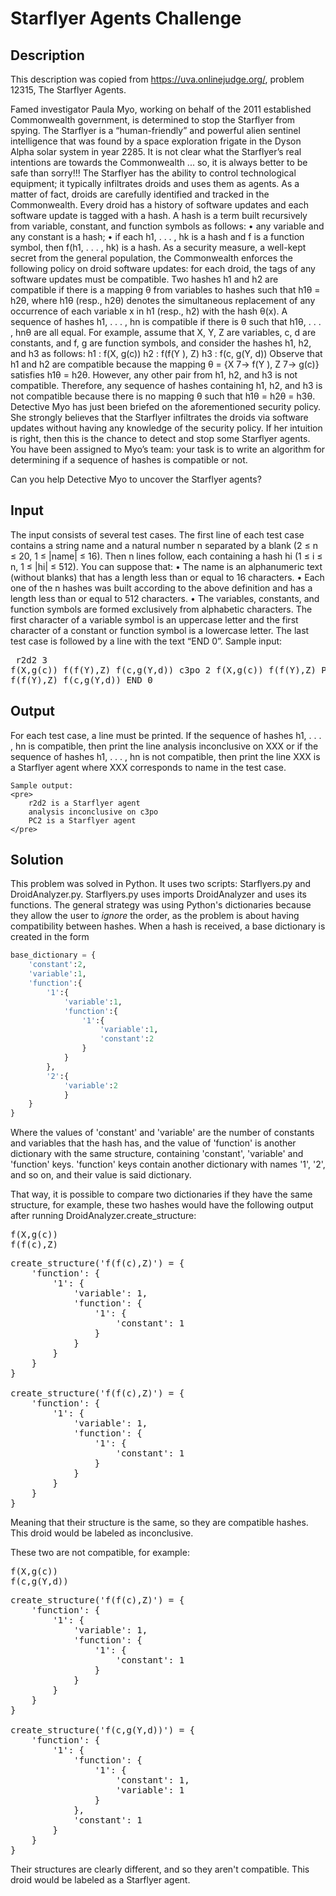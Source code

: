 # Starflyer Agents Challenge

## Description
This description was copied from https://uva.onlinejudge.org/, problem 12315, The Starflyer Agents.

Famed investigator Paula Myo, working on behalf of the 2011 established Commonwealth government, is determined to stop the Starflyer from spying.
The Starflyer is a “human-friendly” and powerful alien sentinel intelligence that was found by a space exploration frigate in the Dyson Alpha solar system in year 2285.
It is not clear what the Starflyer’s real intentions are towards the Commonwealth ... so, it is always better to be safe than sorry!!!
The Starflyer has the ability to control technological equipment; it typically infiltrates droids and uses them as agents.
As a matter of fact, droids are carefully identified and tracked in the Commonwealth.
Every droid has a history of software updates and each software update is tagged with a hash.
A hash is a term built recursively from variable, constant, and function symbols as follows:
• any variable and any constant is a hash;
• if each h1, . . . , hk is a hash and f is a function symbol, then f(h1, . . . , hk) is a hash.
As a security measure, a well-kept secret from the general population, the Commonwealth enforces the following policy on droid software updates:
for each droid, the tags of any software updates must be compatible.
Two hashes h1 and h2 are compatible if there is a mapping θ from variables to hashes such that h1θ = h2θ, where h1θ (resp., h2θ) denotes the simultaneous replacement of any occurrence of each variable x in h1 (resp., h2) with the hash θ(x).
A sequence of hashes h1, . . . , hn is compatible if there is θ such that h1θ, . . . , hnθ are all equal.
For example, assume that X, Y, Z are variables, c, d are constants, and f, g are function symbols, and consider the hashes h1, h2, and h3 as follows:
h1 : f(X, g(c)) h2 : f(f(Y ), Z) h3 : f(c, g(Y, d))
Observe that h1 and h2 are compatible because the mapping θ = {X 7→ f(Y ), Z 7→ g(c)} satisfies h1θ = h2θ.
However, any other pair from h1, h2, and h3 is not compatible.
Therefore, any sequence of hashes containing h1, h2, and h3 is not compatible because there is no mapping θ such that h1θ = h2θ = h3θ.
Detective Myo has just been briefed on the aforementioned security policy.
She strongly believes that the Starflyer infiltrates the droids via software updates without having any knowledge of the security policy.
If her intuition is right, then this is the chance to detect and stop some Starflyer agents.
You have been assigned to Myo’s team: your task is to write an algorithm for determining if a sequence of hashes is compatible or not.

Can you help Detective Myo to uncover the Starflyer agents?

## Input
The input consists of several test cases. The first line of each test case contains a string name and a natural number n separated by a blank (2 ≤ n ≤ 20, 1 ≤ |name| ≤ 16). Then n lines follow, each containing a hash hi (1 ≤ i ≤ n, 1 ≤ |hi| ≤ 512).
You can suppose that:
    • The name is an alphanumeric text (without blanks) that has a length less than or equal to 16 characters.
    • Each one of the n hashes was built according to the above definition and has a length less than or equal to 512 characters.
    • The variables, constants, and function symbols are formed exclusively from alphabetic characters.
The first character of a variable symbol is an uppercase letter and the first character of a constant or function symbol is a lowercase letter.
The last test case is followed by a line with the text “END 0”.
  Sample input:
    <pre>
        r2d2 3
        f(X,g(c))
        f(f(Y),Z)
        f(c,g(Y,d))
        c3po 2
        f(X,g(c))
        f(f(Y),Z)
        PC2 2
        f(f(Y),Z)
        f(c,g(Y,d))
        END 0
    </pre>
    
## Output

For each test case, a line must be printed. If the sequence of hashes h1, . . . , hn is compatible, then print the line
analysis inconclusive on XXX
or if the sequence of hashes h1, . . . , hn is not compatible, then print the line
XXX is a Starflyer agent
where XXX corresponds to name in the test case.

    Sample output:
    <pre>
        r2d2 is a Starflyer agent
        analysis inconclusive on c3po
        PC2 is a Starflyer agent
    </pre>
    
## Solution

This problem was solved in Python. It uses two scripts: Starflyers.py and DroidAnalyzer.py. Starflyers.py uses imports DroidAnalyzer and uses its functions.
The general strategy was using Python's dictionaries because they allow the user to *ignore* the order, as the problem is about having compatibility between hashes.
When a hash is received, a base dictionary is created in the form

```Python
base_dictionary = {
	'constant':2,
	'variable':1,
	'function':{
		'1':{
			'variable':1,
			'function':{
				'1':{
					'variable':1,
					'constant':2
				}
			}
		},
		'2':{
			'variable':2
			}
	}
}
```

Where the values of 'constant' and 'variable' are the number of constants and variables that the hash has, and the value of 'function' is another dictionary with the same structure, containing 'constant', 'variable' and 'function' keys. 'function' keys contain another dictionary with names '1', '2', and so on, and their value is said dictionary.

That way, it is possible to compare two dictionaries if they have the same structure, for example, these two hashes would have the following output after running DroidAnalyzer.create_structure:

<pre>
f(X,g(c))
f(f(c),Z)
</pre>

<pre>
create_structure('f(f(c),Z)') = {
	'function': {
		'1': {
			'variable': 1,
			'function': {
				'1': {
					'constant': 1
				}
			}
		}
	}
}

create_structure('f(f(c),Z)') = {
	'function': {
		'1': {
			'variable': 1,
			'function': {
				'1': {
					'constant': 1
				}
			}
		}
	}
}
</pre>

Meaning that their structure is the same, so they are compatible hashes. This droid would be labeled as inconclusive.

These two are not compatible, for example:

<pre>
f(X,g(c))
f(c,g(Y,d))
</pre>

<pre>
create_structure('f(f(c),Z)') = {
	'function': {
		'1': {
			'variable': 1,
			'function': {
				'1': {
					'constant': 1
				}
			}
		}
	}
}

create_structure('f(c,g(Y,d))') = {
	'function': {
		'1': {
			'function': {
				'1': {
					'constant': 1,
					'variable': 1
				}
			},
			'constant': 1
		}
	}
}
</pre>

Their structures are clearly different, and so they aren't compatible. This droid would be labeled as a Starflyer agent.


